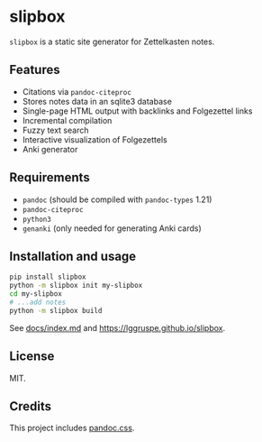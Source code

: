 slipbox
=======

`slipbox` is a static site generator for Zettelkasten notes.

Features
--------

- Citations via `pandoc-citeproc`
- Stores notes data in an sqlite3 database
- Single-page HTML output with backlinks and Folgezettel links
- Incremental compilation
- Fuzzy text search
- Interactive visualization of Folgezettels
- Anki generator

Requirements
------------

- `pandoc` (should be compiled with `pandoc-types` 1.21)
- `pandoc-citeproc`
- `python3`
- `genanki` (only needed for generating Anki cards)

Installation and usage
----------------------

```bash
pip install slipbox
python -m slipbox init my-slipbox
cd my-slipbox
# ...add notes
python -m slipbox build
```

See [docs/index.md](https://github.com/lggruspe/slipbox/blob/master/docs/index.md)
and <https://lggruspe.github.io/slipbox>.

License
-------

MIT.

Credits
-------

This project includes [pandoc.css](https://gist.github.com/killercup/5917178).
